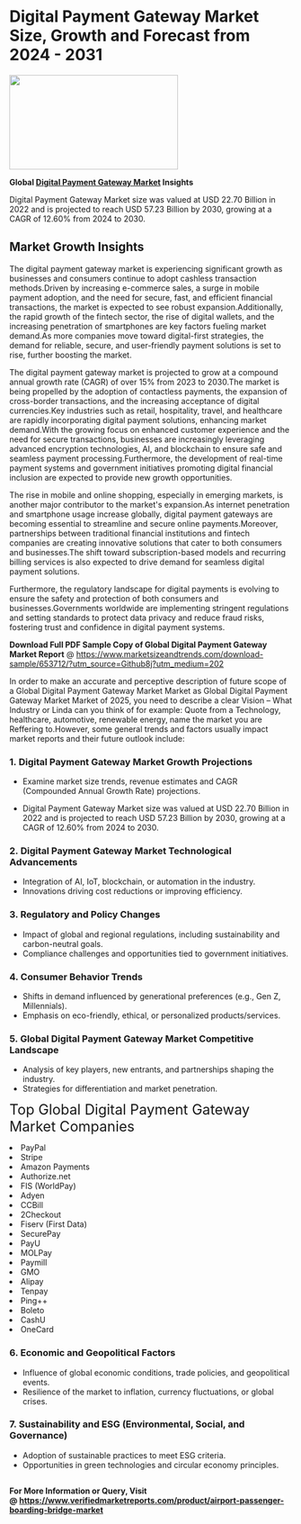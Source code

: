 <H1>Digital Payment Gateway Market Size, Growth and Forecast from 2024 - 2031</H1><img class="aligncenter size-medium wp-image-584254" src="https://thirdeyenews.in/wp-content/uploads/2024/09/Global-Market-Research-300x168.jpeg" alt="" width="300" height="168" /><p><strong>Global&nbsp;<a href="https://www.marketsizeandtrends.com/download-sample/653712/?utm_source=Github8j?utm_medium=202">Digital Payment Gateway Market</a> Insights</strong></p><p>Digital Payment Gateway Market size was valued at USD 22.70 Billion in 2022 and is projected to reach USD 57.23 Billion by 2030, growing at a CAGR of 12.60% from 2024 to 2030.</p><p><h2>Market Growth Insights</h2> <p>The digital payment gateway market is experiencing significant growth as businesses and consumers continue to adopt cashless transaction methods.Driven by increasing e-commerce sales, a surge in mobile payment adoption, and the need for secure, fast, and efficient financial transactions, the market is expected to see robust expansion.Additionally, the rapid growth of the fintech sector, the rise of digital wallets, and the increasing penetration of smartphones are key factors fueling market demand.As more companies move toward digital-first strategies, the demand for reliable, secure, and user-friendly payment solutions is set to rise, further boosting the market.</p> <p>The digital payment gateway market is projected to grow at a compound annual growth rate (CAGR) of over 15% from 2023 to 2030.The market is being propelled by the adoption of contactless payments, the expansion of cross-border transactions, and the increasing acceptance of digital currencies.Key industries such as retail, hospitality, travel, and healthcare are rapidly incorporating digital payment solutions, enhancing market demand.With the growing focus on enhanced customer experience and the need for secure transactions, businesses are increasingly leveraging advanced encryption technologies, AI, and blockchain to ensure safe and seamless payment processing.Furthermore, the development of real-time payment systems and government initiatives promoting digital financial inclusion are expected to provide new growth opportunities.<p>The rise in mobile and online shopping, especially in emerging markets, is another major contributor to the market's expansion.As internet penetration and smartphone usage increase globally, digital payment gateways are becoming essential to streamline and secure online payments.Moreover, partnerships between traditional financial institutions and fintech companies are creating innovative solutions that cater to both consumers and businesses.The shift toward subscription-based models and recurring billing services is also expected to drive demand for seamless digital payment solutions.<p>Furthermore, the regulatory landscape for digital payments is evolving to ensure the safety and protection of both consumers and businesses.Governments worldwide are implementing stringent regulations and setting standards to protect data privacy and reduce fraud risks, fostering trust and confidence in digital payment systems.</p> <p><span class=""><strong>Download Full PDF Sample Copy of Global Digital Payment Gateway Market Report</strong> @ <a href="https://www.marketsizeandtrends.com/download-sample/653712/?utm_source=Github8j?utm_medium=202" target="_blank">https://www.marketsizeandtrends.com/download-sample/653712/?utm_source=Github8j?utm_medium=202</a></span></p><p>In order to make an accurate and perceptive description of future scope of a Global&nbsp;Digital Payment Gateway Market Market as Global&nbsp;Digital Payment Gateway Market Market of 2025, you need to describe a clear Vision &ndash; What Industry or Linda can you think of for example: Quote from a Technology, healthcare, automotive, renewable energy, name the market you are Reffering to.However, some general trends and factors usually impact market reports and their future outlook include:</p><h3>1.&nbsp;<strong>Digital Payment Gateway Market Growth Projections</strong></h3><ul><li>Examine market size trends, revenue estimates and CAGR (Compounded Annual Growth Rate) projections.</li><li><p>Digital Payment Gateway Market size was valued at USD 22.70 Billion in 2022 and is projected to reach USD 57.23 Billion by 2030, growing at a CAGR of 12.60% from 2024 to 2030.</p></li></ul><h3>2.&nbsp;<strong>Digital Payment Gateway Market Technological Advancements</strong></h3><ul><li>Integration of AI, IoT, blockchain, or automation in the industry.</li><li>Innovations driving cost reductions or improving efficiency.</li></ul><h3>3.&nbsp;<strong>Regulatory and Policy Changes</strong></h3><ul><li>Impact of global and regional regulations, including sustainability and carbon-neutral goals.</li><li>Compliance challenges and opportunities tied to government initiatives.</li></ul><h3>4.&nbsp;<strong>Consumer Behavior Trends</strong></h3><ul><li>Shifts in demand influenced by generational preferences (e.g., Gen Z, Millennials).</li><li>Emphasis on eco-friendly, ethical, or personalized products/services.</li></ul><h3>5.&nbsp;<strong>Global Digital Payment Gateway Market Competitive Landscape</strong></h3><ul><li>Analysis of key players, new entrants, and partnerships shaping the industry.</li><li>Strategies for differentiation and market penetration.</li></ul><p data-pm-slice="1 1 []"><span style="color: inherit; font-family: inherit; font-size: 25px;">Top Global Digital Payment Gateway Market Companies</span></p><div class="" data-test-id=""><p><li>PayPal</li><li> Stripe</li><li> Amazon Payments</li><li> Authorize.net</li><li> FIS (WorldPay)</li><li> Adyen</li><li> CCBill</li><li> 2Checkout</li><li> Fiserv (First Data)</li><li> SecurePay</li><li> PayU</li><li> MOLPay</li><li> Paymill</li><li> GMO</li><li> Alipay</li><li> Tenpay</li><li> Ping++</li><li> Boleto</li><li> CashU</li><li> OneCard</li></p></div><h3>6.&nbsp;<strong>Economic and Geopolitical Factors</strong></h3><ul><li>Influence of global economic conditions, trade policies, and geopolitical events.</li><li>Resilience of the market to inflation, currency fluctuations, or global crises.</li></ul><h3>7.&nbsp;<strong>Sustainability and ESG (Environmental, Social, and Governance)</strong></h3><ul><li>Adoption of sustainable practices to meet ESG criteria.</li><li>Opportunities in green technologies and circular economy principles.</li></ul><h2><strong style="font-size: 14px;">For More Information or Query, Visit @&nbsp;</strong><a style="background-color: #ffffff; font-size: 14px;" href="https://www.marketsizeandtrends.com/report/digital-payment-gateway-market/" target="_blank">https://www.verifiedmarketreports.com/product/airport-passenger-boarding-bridge-market</a></h2>